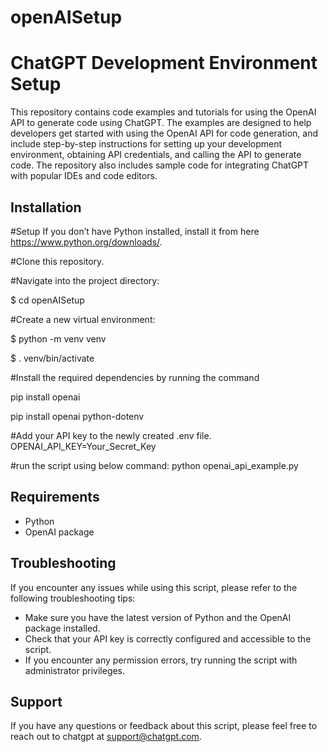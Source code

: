 # openAISetup

# ChatGPT Development Environment Setup

This repository contains code examples and tutorials for using the OpenAI API to generate code using ChatGPT. The examples are designed to help developers get started with using the OpenAI API for code generation, and include step-by-step instructions for setting up your development environment, obtaining API credentials, and calling the API to generate code. The repository also includes sample code for integrating ChatGPT with popular IDEs and code editors.

## Installation

#Setup
If you don’t have Python installed, install it from here https://www.python.org/downloads/.

#Clone this repository.

#Navigate into the project directory:

$ cd openAISetup

#Create a new virtual environment:

$ python -m venv venv

$ . venv/bin/activate

#Install the required dependencies by running the command

pip install openai

pip install openai python-dotenv

#Add your API key to the newly created .env file.
OPENAI_API_KEY=Your_Secret_Key

#run the script using below command:
python openai_api_example.py


## Requirements

- Python
- OpenAI package

## Troubleshooting

If you encounter any issues while using this script, please refer to the following troubleshooting tips:

- Make sure you have the latest version of Python and the OpenAI package installed.
- Check that your API key is correctly configured and accessible to the script.
- If you encounter any permission errors, try running the script with administrator privileges.

## Support

If you have any questions or feedback about this script, please feel free to reach out to chatgpt at [support@chatgpt.com](mailto:support@chatgpt.com).
